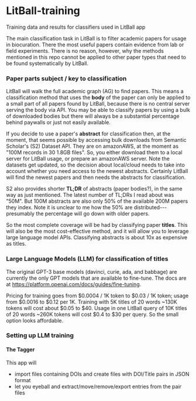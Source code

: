 # LitBall-training
Training data and results for classifiers used in LitBall app

The main classification task in LitBall is to filter academic papers for usage in biocuration. 
There the most useful papers contain evidence from lab or field experiments. 
There is no reason, however, why the methods mentioned in this repo cannot be applied to other paper types that need to be found systematically by LitBall.

### Paper parts subject / key to classification
LitBall will walk the full academic graph (AG) to find papers. 
This means a classification method that uses the **body** of the paper can only be applied to a small part of all papers found by LitBall,
because there is no central server serving the body via API. You may be able to classify papers by using a bulk
of downloaded bodies but there will always be a substantial percentage behind paywalls or just not easily available.

If you decide to use a paper's **abstract** for classification then, at the moment, that seems possible
by accessing bulk downloads from Semantic Scholar's (S2) Dataset API. They are on amazonAWS, at the 
moment as "100M records in 30 1.8GB files". So, you either download them to a local server for LitBall
usage, or prepare an amazonAWS server. Note the datasets get updated, so the decision about local/cloud
needs to take into account whether you need access to the newest abstracts. Certainly LitBall will
find the newest papers and then needs the abstracts for classification.

S2 also provides shorter **TL;DR** of abstracts (paper bodies?), in the same way as just mentioned. The latest number
of TL;DRs I read about was "50M". But 100M abstracts are also only 50% of the available 200M papers
they index. Note it is unclear to me how the 50% are distributed---presumably the percentage will go
down with older papers.

So the most complete coverage will be had by classifying paper **titles**. This will also be the most
cost-effective method, and it will allow you to leverage large language model APIs.
Classifying abstracts is about 10x as expensive as titles.

### Large Language Models (LLM) for classification of titles
The original GPT-3 base models (davinci, curie, ada, and babbage) are currently the only GPT models 
that are available to fine-tune. The docs are at https://platform.openai.com/docs/guides/fine-tuning.

Pricing for training goes from $0.0004 / 1K token to $0.03 / 1K token; usage from $0.0016 to $0.12 per 1K.
Training with 5K titles of 20 words ~130K tokens will cost about $0.05 to $40.
Usage in one LitBall query of 10K titles of 20 words ~260K tokens will cost $0.4 to $30 per query.
So the small option looks affordable.

### Setting up LLM training

#### The Tagger
This app will 
- import files containing DOIs and create files with DOI/Title pairs in JSON format
- let you eyeball and extract/move/remove/export entries from the pair files
